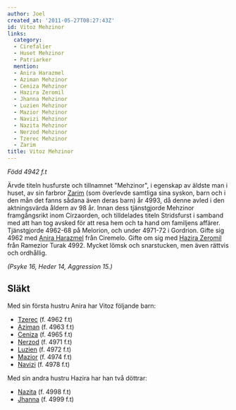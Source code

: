 ```yaml
---
author: Joel
created_at: '2011-05-27T08:27:43Z'
id: Vitoz Mehzinor
links:
  category:
  - Cirefalier
  - Huset Mehzinor
  - Patriarker
  mention:
  - Anira Harazmel
  - Aziman Mehzinor
  - Ceniza Mehzinor
  - Hazira Zeromil
  - Jhanna Mehzinor
  - Luzien Mehzinor
  - Mazior Mehzinor
  - Navizi Mehzinor
  - Nazita Mehzinor
  - Nerzod Mehzinor
  - Tzerec Mehzinor
  - Zarim
title: Vitoz Mehzinor
---
```


*Född 4942 f.t*

Ärvde titeln husfurste och tillnamnet "Mehzinor", i egenskap av äldste man i huset, av sin farbror
[Zarim] (som överlevde samtliga sina syskon, barn och i den mån det fanns sådana även deras barn) år
4993, då denne avled i den aktningsvärda åldern av 98 år. Innan dess tjänstgjorde Mehzinor
framgångsrikt inom Cirzaorden, och tilldelades titeln Stridsfurst i samband med att han tog avsked
för att resa hem och ta hand om familjens affärer. Tjänstgjorde 4962-68 på Melorion, och under
4971-72 i Gordrion. Gifte sig 4962 med [Anira Harazmel] från Ciremelo. Gifte om sig med [Hazira
Zeromil] från Ramezior Turak 4992. Mycket lömsk och snarstucken, men även rättvis och ordhållig.

*(Psyke 16, Heder 14, Aggression 15.)*

Släkt
-----

Med sin första hustru Anira har Vitoz följande barn:

-   [Tzerec] (f. 4962 f.t)
-   [Aziman] (f. 4963 f.t)
-   [Ceniza] (f. 4965 f.t)
-   [Nerzod] (f. 4971 f.t)
-   [Luzien] (f. 4972 f.t)
-   [Mazior] (f. 4974 f.t)
-   [Navizi] (f. 4978 f.t)

Med sin andra hustru Hazira har han två döttrar:

-   [Nazita] (f. 4998 f.t)
-   [Jhanna] (f. 4999 f.t)

  [Zarim]: Zarim
  [Anira Harazmel]: Anira_Harazmel
  [Hazira Zeromil]: Hazira_Zeromil
  [Tzerec]: Tzerec_Mehzinor
  [Aziman]: Aziman_Mehzinor
  [Ceniza]: Ceniza_Mehzinor
  [Nerzod]: Nerzod_Mehzinor
  [Luzien]: Luzien_Mehzinor
  [Mazior]: Mazior_Mehzinor
  [Navizi]: Navizi_Mehzinor
  [Nazita]: Nazita_Mehzinor
  [Jhanna]: Jhanna_Mehzinor